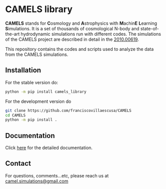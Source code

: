 # CAMELS library

**CAMELS** stands for **C**osmology and **A**strophysics with **M**achin**E** **L**earning **S**imulations. It is a set of thousands of cosmological N-body and state-of-the-art hydrodynamic simulations run with different codes. The simulations of the CAMELS project are described in detail in the [2010.00619](https://arxiv.org/abs/2010.00619).

This repository contains the codes and scripts used to analyze the data from the CAMELS simulations.

## Installation

For the stable version do:

``` sh
python -m pip install camels_library
```

For the development version do

```sh 
git clone https://github.com/franciscovillaescusa/CAMELS
cd CAMELS
python -m pip install .
```

## Documentation 

Click [here](https://camels.readthedocs.io) for the detailed documentation. 


## Contact

For questions, comments...etc, please reach us at camel.simulations@gmail.com

